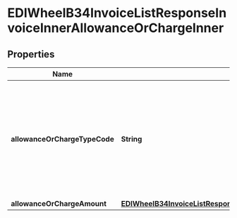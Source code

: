 

# EDIWheelB34InvoiceListResponseInvoiceInnerAllowanceOrChargeInner


## Properties

| Name | Type | Description | Notes |
|------------ | ------------- | ------------- | -------------|
|**allowanceOrChargeTypeCode** | **String** | Allowance or charge type code. Example: Freight Charge (FC) &#x3D; total freight costs for shipments from Michelin DC. |  [optional] |
|**allowanceOrChargeAmount** | [**EDIWheelB34InvoiceListResponseInvoiceInnerAllowanceOrChargeInnerAllowanceOrChargeAmount**](EDIWheelB34InvoiceListResponseInvoiceInnerAllowanceOrChargeInnerAllowanceOrChargeAmount.md) |  |  [optional] |



